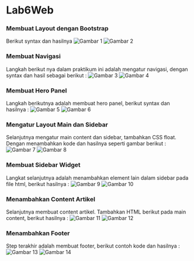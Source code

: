 # Lab6Web
### Membuat Layout dengan Bootstrap
Berikut syntax dan hasilnya
![Gambar 1](screenshoot/ss1.png)
![Gambar 2](screenshoot/ss01.png)
### Membuat Navigasi
Langkah berikut nya dalam praktikum ini adalah mengatur navigasi, dengan syntax dan hasil sebagai berikut :
![Gambar 3](screenshoot/ss2.png)
![Gambar 4](screenshoot/ss02.png)
### Membuat Hero Panel
Langkah berikutnya adalah membuat hero panel, berikut syntax dan hasilnya :
![Gambar 5](screenshoot/ss3.png)
![Gambar 6](screenshoot/ss03.png)
### Mengatur Layout Main dan Sidebar
Selanjutnya mengatur main content dan sidebar, tambahkan CSS float. Dengan menambahkan kode dan hasilnya seperti gambar berikut :
![Gambar 7](screenshoot/ss4.png)
![Gambar 8](screenshoot/ss04.png)
### Membuat Sidebar Widget
Langkat selanjutnya adalah menambahkan element lain dalam sidebar pada file html, berikut hasilnya :
![Gambar 9](screenshoot/ss5.png)
![Gambar 10](screenshoot/ss05.png)
### Menambahkan Content Artikel
Selanjutnya membuat content artikel. Tambahkan HTML berikut pada main content, berikut hasilnya :
![Gambar 11](screenshoot/ss6.png)
![Gambar 12](screenshoot/ss06.png)
### Menambahkan Footer
Step terakhir adalah membuat footer, berikut contoh kode dan hasilnya :
![Gambar 13](screenshoot/ss7.png)
![Gambar 14](screenshoot/ss07.png)
